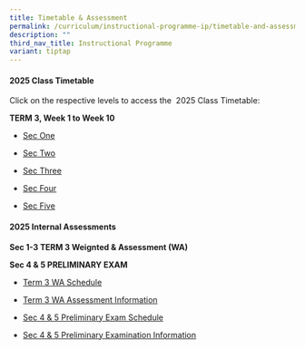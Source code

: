 ```yaml
---
title: Timetable & Assessment
permalink: /curriculum/instructional-programme-ip/timetable-and-assessment/
description: ""
third_nav_title: Instructional Programme
variant: tiptap
---
```

<h4>2025 Class Timetable</h4>
<p>Click on the respective levels to access the&nbsp; 2025 Class Timetable:</p>
<p><strong>TERM 3, Week 1 to Week 10</strong>
</p>
<ul>
<li>
<p><a href="https://drive.google.com/file/d/1_kcTZ189K4sayr1b0_nip2_j54rQlw5e/view?usp=sharing" class="XqQF9c" rel="noopener noreferrer nofollow" target="_blank"><u>Sec One</u></a>
</p>
</li>
<li>
<p><a href="https://drive.google.com/file/d/1IMj9yU-AVJ3SCCf2OpKb5GjBb64uym0C/view?usp=sharing" class="XqQF9c" rel="noopener noreferrer nofollow" target="_blank"><u>Sec Two</u></a>
</p>
</li>
<li>
<p><a href="https://drive.google.com/file/d/191Wq6Uet9rGA83gWC3IIJWwgHmiFrNh9/view?usp=sharing" class="XqQF9c" rel="noopener noreferrer nofollow" target="_blank"><u>Sec Three</u></a>
</p>
</li>
<li>
<p><a href="https://drive.google.com/file/d/17oIKtLNc4ogsjDvQ6eBvQaBbtGyVuiiH/view?usp=sharing" class="XqQF9c" rel="noopener noreferrer nofollow" target="_blank"><u>Sec Four</u></a>
</p>
</li>
<li>
<p><a href="https://drive.google.com/file/d/14sQ4rlt91fCJslA9d4OPHd6qSPvh_9np/view?usp=sharing" class="XqQF9c" rel="noopener noreferrer nofollow" target="_blank"><u>Sec Five</u></a>
</p>
</li>
</ul>
<h4>2025 Internal Assessments</h4>
<p><strong>Sec 1-3 TERM 3 Weignted &amp; Assessment (WA)</strong>
</p>
<p><strong>Sec 4 &amp; 5 PRELIMINARY EXAM</strong>
</p>
<ul data-tight="true" class="tight">
<li>
<p><a href="https://docs.google.com/document/d/1LsNHrsqR0dEr5b7WqtNfmWxY8BDpz_JZ/edit?usp=drive_link&amp;ouid=102535492392452145389&amp;rtpof=true&amp;sd=true" rel="noopener nofollow" target="_blank">Term 3 WA Schedule</a>
</p>
<p></p>
</li>
<li>
<p><a href="https://docs.google.com/document/d/1H6pVB5AGlmdqhrurwylBjz5ivFstBN5P/edit?usp=drive_link&amp;ouid=102535492392452145389&amp;rtpof=true&amp;sd=true" rel="noopener nofollow" target="_blank">Term 3 WA Assessment Information</a>
</p>
<p></p>
</li>
<li>
<p><a href="https://docs.google.com/document/d/1gnMpWrKWc2CysSBHO7s_yG-dDo2Xr1C4/edit?usp=drive_link&amp;ouid=102535492392452145389&amp;rtpof=true&amp;sd=true" rel="noopener nofollow" target="_blank">Sec 4 &amp; 5 Preliminary Exam Schedule</a>
</p>
<p></p>
</li>
<li>
<p><a href="https://docs.google.com/document/d/1FXsSs9oWHpnK1nyGO0gSi1h5SsQkI1V4/edit?usp=drive_link&amp;ouid=102535492392452145389&amp;rtpof=true&amp;sd=true" rel="noopener nofollow" target="_blank">Sec 4 &amp; 5 Preliminary Examination Information</a>
</p>
</li>
</ul>
<p></p>
<p>
<br>
</p>